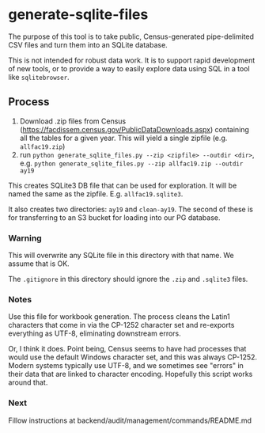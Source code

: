 
# generate-sqlite-files

The purpose of this tool is to take public, Census-generated pipe-delimited CSV files and turn them into an SQLite database.

This is not intended for robust data work. It is to support rapid development of new tools, or to provide a way to easily explore data using SQL in a tool like `sqlitebrowser`.

## Process

1. Download .zip files from Census (<https://facdissem.census.gov/PublicDataDownloads.aspx>) containing all the tables for a given year. This will yield a single zipfile (e.g. `allfac19.zip`)
2. run `python generate_sqlite_files.py --zip <zipfile> --outdir <dir>`, e.g. `python generate_sqlite_files.py --zip allfac19.zip --outdir ay19`

This creates SQLite3 DB file that can be used for exploration. It will be named the same as the zipfile. E.g. `allfac19.sqlite3`.

It also creates two directories: `ay19` and `clean-ay19`. The second of these is for transferring to an S3 bucket for loading into our PG database.

### Warning

This will overwrite any SQLite file in this directory with that name. We assume that is OK. 

The `.gitignore` in this directory should ignore the `.zip` and `.sqlite3` files.

### Notes

Use this file for workbook generation. The process cleans the Latin1 characters that come in via the CP-1252 character set and re-exports everything as UTF-8, eliminating downstream errors.

Or, I think it does. Point being, Census seems to have had processes that would use the default Windows character set, and this was always CP-1252. Modern systems typically use UTF-8, and we sometimes see "errors" in their data that are linked to character encoding. Hopefully this script works around that.

### Next

Fillow instructions at backend/audit/management/commands/README.md
